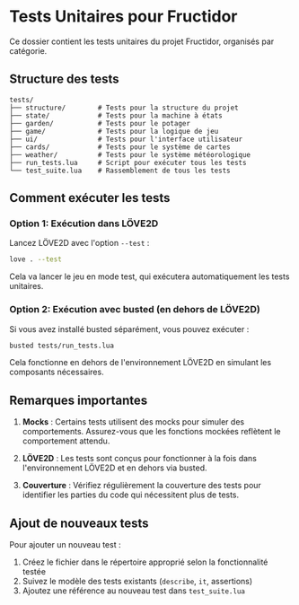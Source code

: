 
# Tests Unitaires pour Fructidor

Ce dossier contient les tests unitaires du projet Fructidor, organisés par catégorie.

## Structure des tests

```
tests/
├── structure/        # Tests pour la structure du projet
├── state/            # Tests pour la machine à états
├── garden/           # Tests pour le potager
├── game/             # Tests pour la logique de jeu
├── ui/               # Tests pour l'interface utilisateur
├── cards/            # Tests pour le système de cartes
├── weather/          # Tests pour le système météorologique
├── run_tests.lua     # Script pour exécuter tous les tests
└── test_suite.lua    # Rassemblement de tous les tests
```

## Comment exécuter les tests

### Option 1: Exécution dans LÖVE2D

Lancez LÖVE2D avec l'option `--test` :

```bash
love . --test
```

Cela va lancer le jeu en mode test, qui exécutera automatiquement les tests unitaires.

### Option 2: Exécution avec busted (en dehors de LÖVE2D)

Si vous avez installé busted séparément, vous pouvez exécuter :

```bash
busted tests/run_tests.lua
```

Cela fonctionne en dehors de l'environnement LÖVE2D en simulant les composants nécessaires.

## Remarques importantes

1. **Mocks** : Certains tests utilisent des mocks pour simuler des comportements. Assurez-vous que les fonctions mockées reflètent le comportement attendu.

2. **LÖVE2D** : Les tests sont conçus pour fonctionner à la fois dans l'environnement LÖVE2D et en dehors via busted.

3. **Couverture** : Vérifiez régulièrement la couverture des tests pour identifier les parties du code qui nécessitent plus de tests.

## Ajout de nouveaux tests

Pour ajouter un nouveau test :

1. Créez le fichier dans le répertoire approprié selon la fonctionnalité testée
2. Suivez le modèle des tests existants (`describe`, `it`, assertions)
3. Ajoutez une référence au nouveau test dans `test_suite.lua`

